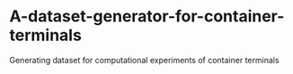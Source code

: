 # A-dataset-generator-for-container-terminals
Generating dataset for computational experiments of container terminals

